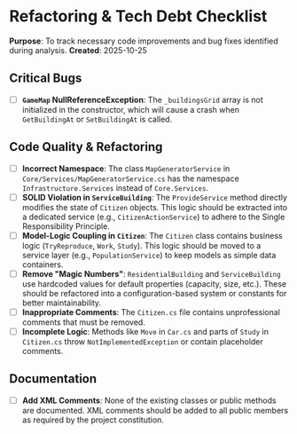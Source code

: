 # Refactoring & Tech Debt Checklist

**Purpose**: To track necessary code improvements and bug fixes identified during analysis.
**Created**: 2025-10-25

## Critical Bugs

- [ ] **`GameMap` NullReferenceException**: The `_buildingsGrid` array is not initialized in the constructor, which will cause a crash when `GetBuildingAt` or `SetBuildingAt` is called.

## Code Quality & Refactoring

- [ ] **Incorrect Namespace**: The class `MapGeneratorService` in `Core/Services/MapGeneratorService.cs` has the namespace `Infrastructure.Services` instead of `Core.Services`.
- [ ] **SOLID Violation in `ServiceBuilding`**: The `ProvideService` method directly modifies the state of `Citizen` objects. This logic should be extracted into a dedicated service (e.g., `CitizenActionService`) to adhere to the Single Responsibility Principle.
- [ ] **Model-Logic Coupling in `Citizen`**: The `Citizen` class contains business logic (`TryReproduce`, `Work`, `Study`). This logic should be moved to a service layer (e.g., `PopulationService`) to keep models as simple data containers.
- [ ] **Remove "Magic Numbers"**: `ResidentialBuilding` and `ServiceBuilding` use hardcoded values for default properties (capacity, size, etc.). These should be refactored into a configuration-based system or constants for better maintainability.
- [ ] **Inappropriate Comments**: The `Citizen.cs` file contains unprofessional comments that must be removed.
- [ ] **Incomplete Logic**: Methods like `Move` in `Car.cs` and parts of `Study` in `Citizen.cs` throw `NotImplementedException` or contain placeholder comments.

## Documentation

- [ ] **Add XML Comments**: None of the existing classes or public methods are documented. XML comments should be added to all public members as required by the project constitution.